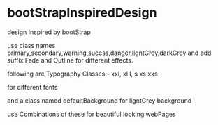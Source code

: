 # bootStrapInspiredDesign
design Inspired by bootStrap

use class names primary,secondary,warning,sucess,danger,ligntGrey,darkGrey and add suffix Fade and Outline for different effects.

following are Typography Classes:-
xxl,
xl
l,
s
xs
xxs

for different fonts 

and a class named defaultBackground for ligntGrey background


use Combinations of these for beautiful looking webPages

